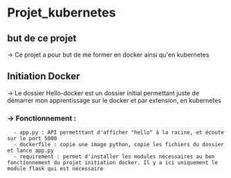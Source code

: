 # Projet_kubernetes
## but de ce projet
  -> Ce projet a pour but de me former en docker ainsi qu'en kubernetes
## Initiation Docker
  -> Le dossier Hello-docker est un dossier initial permettant juste de démarrer mon apprentissage sur le docker et par extension, en kubernetes
###  ->  Fonctionnement :
      - app.py : API permetttant d'afficher "hello" à la racine, et écoute sur le port 5000
      - dockerfile : copie une image python, copie les fichiers du dossier et lance app.py
      - requirement : permet d'installer les modules nécessaires au bon fonctionnement du projet initiation docker. Il y a ici uniquement le module flask qui est nécessaire
